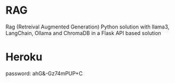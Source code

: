 # RAG
Rag (Retreival Augmented Generation) Python solution with llama3, LangChain, Ollama and ChromaDB in a Flask API based solution
# Heroku
password: ahG&-Gz74mPUP+C